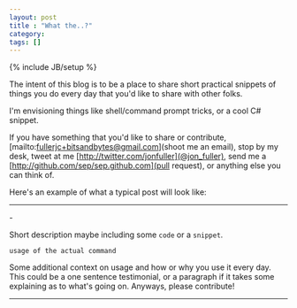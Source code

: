 ```yaml
---
layout: post
title : "What the..?"
category:
tags: []
---
```

{% include JB/setup %}

The intent of this blog is to be a place to share short practical snippets of things you do every day that you'd like to share with other folks.

I'm envisioning things like shell/command prompt tricks, or a cool C# snippet.

If you have something that you'd like to share or contribute, [mailto:fullerjc+bitsandbytes@gmail.com](shoot me an email), stop by my desk, tweet at me [http://twitter.com/jonfuller](@jon_fuller), send me a [http://github.com/sep/sep.github.com](pull request), or anything else you can think of.

Here's an example of what a typical post will look like:

---

<Category> - <Platform>

Short description maybe including some `code` or a `snippet`.

    usage of the actual command

Some additional context on usage and how or why you use it every day.  This could be a one sentence testimonial, or a paragraph if it takes some explaining as to what's going on.  Anyways, please contribute!

---

